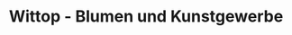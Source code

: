 ---
title: "Wittop - Blumen und Kunstgewerbe"
url: /herzebrock-clarholz/wittop-blumen-und-kunstgewerbe/
shop: Blumen
---